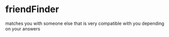 # friendFinder
matches you with someone else that is very compatible with you depending on your answers 
